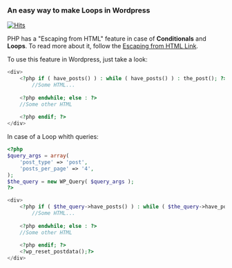 ### An easy way to make Loops in Wordpress
[![Hits](https://hits.seeyoufarm.com/api/count/incr/badge.svg?url=https%3A%2F%2Fgithub.com%2FZagaz%2Fwordpress-the-loop-escaping-from-HTML&count_bg=%233C8A7C&title_bg=%23555555&icon=wordpress.svg&icon_color=%23E7E7E7&title=Visits&edge_flat=false)](https://hits.seeyoufarm.com)

PHP has a "Escaping from HTML" feature in case of **Conditionals** and **Loops**. To read more about it, follow the [Escaping from HTML Link](https://www.php.net/manual/en/language.basic-syntax.phpmode.php "Escaping from HTML Link"). 

To use this feature in Wordpress, just take a look:

```php
<div>
	<?php if ( have_posts() ) : while ( have_posts() ) : the_post(); ?>
		//Some HTML...
	
	<?php endwhile; else : ?>
	//Some other HTML 
	
	<?php endif; ?>
</div>
```
In case of a Loop whith queries:

```php
<?php
$query_args = array(
	'post_type' => 'post',
	'posts_per_page' => '4',
);
$the_query = new WP_Query( $query_args );
?>

<div>
	<?php if ( $the_query->have_posts() ) : while ( $the_query->have_posts() ) : $the_query->the_post(); ?>
		//Some HTML...
	
	<?php endwhile; else : ?>
	//Some other HTML 
	
	<?php endif; ?>
	<?wp_reset_postdata();?>
</div>
```





